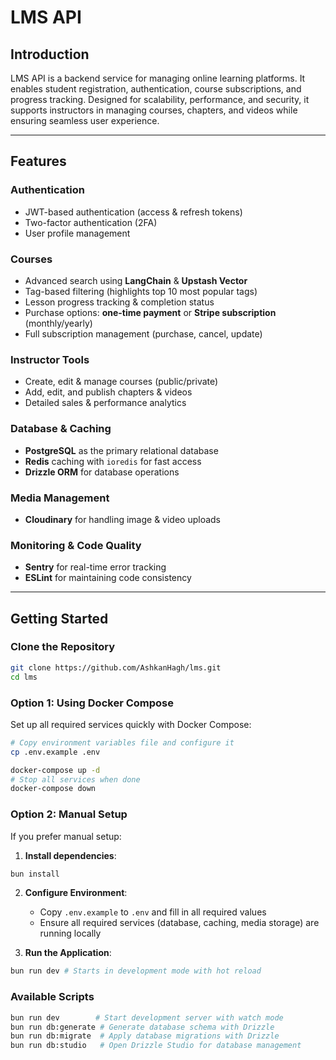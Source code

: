 # LMS API

## Introduction
LMS API is a backend service for managing online learning platforms. It enables student registration, authentication, course subscriptions, and progress tracking. Designed for scalability, performance, and security, it supports instructors in managing courses, chapters, and videos while ensuring seamless user experience.


---

## Features

### Authentication
- JWT-based authentication (access & refresh tokens)
- Two-factor authentication (2FA)
- User profile management

### Courses
- Advanced search using **LangChain** & **Upstash Vector**
- Tag-based filtering (highlights top 10 most popular tags)
- Lesson progress tracking & completion status
- Purchase options: **one-time payment** or **Stripe subscription** (monthly/yearly)
- Full subscription management (purchase, cancel, update)

### Instructor Tools
- Create, edit & manage courses (public/private)
- Add, edit, and publish chapters & videos
- Detailed sales & performance analytics

### Database & Caching
- **PostgreSQL** as the primary relational database
- **Redis** caching with `ioredis` for fast access
- **Drizzle ORM** for database operations

### Media Management
- **Cloudinary** for handling image & video uploads

### Monitoring & Code Quality
- **Sentry** for real-time error tracking
- **ESLint** for maintaining code consistency

---

## Getting Started

### Clone the Repository
```bash
git clone https://github.com/AshkanHagh/lms.git
cd lms
```

### Option 1: Using Docker Compose
Set up all required services quickly with Docker Compose:
```bash
# Copy environment variables file and configure it
cp .env.example .env

docker-compose up -d
# Stop all services when done
docker-compose down
```

### Option 2: Manual Setup
If you prefer manual setup:

1. **Install dependencies**:
```bash
bun install
```

2. **Configure Environment**:
   - Copy `.env.example` to `.env` and fill in all required values
   - Ensure all required services (database, caching, media storage) are running locally

3. **Run the Application**:
```bash
bun run dev # Starts in development mode with hot reload
```

### Available Scripts
```bash
bun run dev        # Start development server with watch mode
bun run db:generate # Generate database schema with Drizzle
bun run db:migrate  # Apply database migrations with Drizzle
bun run db:studio   # Open Drizzle Studio for database management
```
